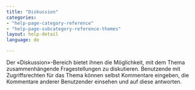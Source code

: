 ```yaml
---
title: "Diskussion"
categories:
- "help-page-category-reference"
- "help-page-subcategory-reference-themes"
layout: help-detail
language: de

---
```


Der &laquo;Diskussion&raquo;-Bereich bietet ihnen die Möglichkeit, mit dem Thema zusammenhängende Fragestellungen zu diskutieren. Benutzende mit Zugriffsrechten für das Thema können selbst Kommentare eingeben, die Kommentare anderer Benutzender einsehen und auf diese antworten.